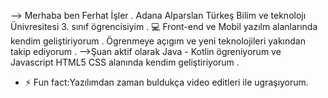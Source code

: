 --> Merhaba ben Ferhat İşler . Adana Alparslan Türkeş Bilim ve teknolojı Ünivresitesi 3. sınıf ögrencisiyim . 
:computer: Front-end ve Mobil yazılm alanlarında kendim geliştiriyorum . Ögrenmeye açıgım ve yeni teknolojileri yakından takip ediyorum .
-->Şuan aktif olarak Java - Kotlin ögreniyorum  ve Javascript HTML5 CSS  alanında kendim geliştiriyorum . 
- ⚡ Fun fact:Yazılımdan zaman buldukça video editleri ile ugraşıyorum.


<!--
**FerhatIsler/FerhatIsler** is a ✨ _special_ ✨ repository because its `README.md` (this file) appears on your GitHub profile.

Here are some ideas to get you started:

- 🔭 I’m currently working on ...
- 🌱 I’m currently learning ...
- 👯 I’m looking to collaborate on ...
- 🤔 I’m looking for help with ...
- 💬 Ask me about ...
- 📫 How to reach me: ...
- 😄 Pronouns: ...
- ⚡ Fun fact: ...
-->
